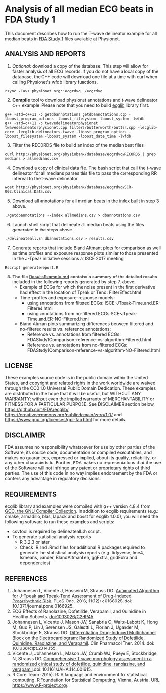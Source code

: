 # Analysis of all median ECG beats in FDA Study 1

This document describes how to run the T-wave delineator example for all median beats in [FDA Study 1](http://physionet.org/physiobank/database/ecgrdvq) files available at Physionet. 

## ANALYSIS AND REPORTS

1. *Optional:* download a copy of the database. This step will allow for faster analysis of all ECG records. If you do not have a local copy of the database, the C++ code will download one file at a time with curl when calling Physionet's wfdb library functions.
```
rsync -Cavz physionet.org::ecgrdvq ./ecgrdvq 
```
2. **Compile** tool to download physionet annotations and t-wave delineator c++ example. Please note that you need to build [ecglib](../ecglib/README.md) library first.
```
g++ -std=c++11 -o getdbannotations getdbannotations.cpp -lboost_program_options -lboost_filesystem -lboost_system -lwfdb
g++ -std=c++11 -o twavedelineatorphysionet twavedelineatorphysionet.cpp filters/butterworth/butter.cpp -lecglib-core -lecglib-delineators-twave -lboost_program_options -lboost_filesystem -lboost_system -lboost_date_time -lwfdb
```
3. Filter the RECORDS file to build an index of the median beat files
```
curl http://physionet.org/physiobank/database/ecgrdvq/RECORDS | grep medians > allmedians.csv
```
4. Download a copy of clinical data file. The bash script that call the t-wave delineator for all medians parses this file to pass the corresponding RR interval to the t-wave delineator.
```
wget http://physionet.org/physiobank/database/ecgrdvq/SCR-002.Clinical.Data.csv 
```
5. Download all annotations for all median beats in the index built in step 3 above.
```
./getdbannotations --index allmedians.csv > dbannotations.csv
```
6. Launch shell script that delineate all median beats using the files generated in the steps above.
```
./delineateall.sh dbannotations.csv > results.csv
```
7. Generate reports that include Bland Altmant plots for comparison as well as time profiles and exposure response plots similar to those presented in the J-Tpeak initiative sessions at ISCE 2017 meeting.
```
Rscript generatereport.R 
```
8. The file [ResultsExample.md](ResultsExample.md) contains a summary of the detailed results included in  the following reports generated by step 7. above:
    * Example of ECGs for which the noise present in the first derivative had effect in the location of Tpeak or Tend: FilterEffect.html 
    * Time-profiles and exposure-response models:
      - using annotations from filtered ECGs: ISCE-JTpeak-Time.and.ER-Filtered.html
      - using annotations from no-filtered ECGs:SCE-JTpeak-Time.and.ER-NO-Filtered.html
    * Bland Altman plots summarizing differences between filtered and no-filtered results vs. reference annotations:
      - Reference vs. annotations from filtered ECGs: FDAStudy1Comparison-reference-vs-algorithm-Filtered.html
      - Reference vs. annotations from no-filtered ECGs: FDAStudy1Comparison-reference-vs-algorithm-NO-Filtered.html

## LICENSE

These examples source code is in the public domain within the United States, and copyright and related rights in the work worldwide are waived through the CC0 1.0 Universal Public Domain Dedication. These examples are distributed in the hope that it will be useful, but WITHOUT ANY WARRANTY; without even the implied warranty of MERCHANTABILITY or FITNESS FOR A PARTICULAR PURPOSE. See DISCLAIMER section below, https://github.com/FDA/ecglib/, https://creativecommons.org/publicdomain/zero/1.0/ and https://www.gnu.org/licenses/gpl-faq.html for more details.
 
## DISCLAIMER

FDA assumes no responsibility whatsoever for use by other parties of the Software, its source code, documentation or compiled executables, and makes no guarantees, expressed or implied, about its quality, reliability, or any other characteristic.  Further, FDA makes no representations that the use of the Software will not infringe any patent or proprietary rights of third parties.   The use of this code in no way implies endorsement by the FDA or confers any advantage in regulatory decisions.

## REQUIREMENTS

ecglib library and examples were compiled with g++ version 4.8.4 from [GCC, the GNU Compiler Collection](https://gcc.gnu.org/). In addition to ecglib requirements (e.g.: cmake, armadillo, blas, lapack and boost for ecglib 1.0.0), you will need the following software to run these examples and scripts:

* csvtool is required by delineateall.sh script.
* To generate statistical analysis reports
  * R 3.2.3 or later
  * Check .R and .Rmd files for additional R packages required to generate the statistical analysis reports (e.g. tidyverse, lme4, lsmeans, pander, BlandAltmanLeh, ggExtra, gridExtra and dependencies)

## REFERENCES

1. Johannesen L, Vicente J, Hosseini M, Strauss DG. [Automated Algorithm for J-Tpeak and Tpeak-Tend Assessment of Drug-Induced Proarrhythmia Risk](https://www.ncbi.nlm.nih.gov/pmc/articles/PMC5201230/). PLoS One. 2016; 11(12): e0166925. doi: 10.1371/journal.pone.0166925.
2. ECG Effects of Ranolazine, Dofetilide, Verapamil, and Quinidine in Healthy Subjects. [doi:10.13026/C2HP45](http://doi.org/10.13026/C2HP45)
3. Johannesen L, Vicente J, Mason JW, Sanabria C, Waite-Labott K, Hong M, Guo P, Lin J, Sørensen JS, Galeotti L, Florian J, Ugander M, Stockbridge N, Strauss DG. [Differentiating Drug-Induced Multichannel Block on the Electrocardiogram: Randomized Study of Dofetilide, Quinidine, Ranolazine, and Verapamil](http://www.ncbi.nlm.nih.gov/pubmed/25054430). Clin Pharmacol Ther. 2014. doi: 10.1038/clpt.2014.155.
4. Vicente J, Johannesen L, Mason JW, Crumb WJ, Pueyo E, Stockbridge N, Strauss DG. [Comprehensive T wave morphology assessment in a randomized clinical study of dofetilide, quinidine, ranolazine, and verapamil](http://www.ncbi.nlm.nih.gov/pubmed/25870186).doi: 10.1161/JAHA.114.001615.
5. R Core Team (2015). R: A language and environment for statistical computing. R Foundation for Statistical Computing, Vienna, Austria. URL https://www.R-project.org/.
